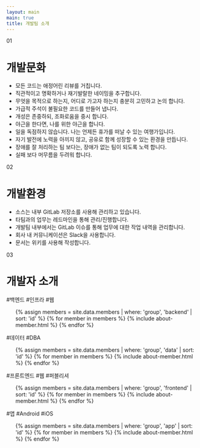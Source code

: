 ```yaml
---
layout: main
main: true
title: 개발팀 소개
---
```


<div class="loading-animation">
    <div class="about">
        <div class="section">
            <div class="title index">01</div>
            <div class="content">
                <h1 class="subtitle">개발문화</h1>
                <ul class="culture">
                    <li>모든 코드는 애정어린 리뷰를 거칩니다.</li>
                    <li>직관적이고 명확하거나 재기발랄한 네이밍을 추구합니다.</li>
                    <li>무엇을 목적으로 하는지, 어디로 가고자 하는지 충분히 고민하고 논의 합니다.</li>
                    <li>가급적 주석이 불필요한 코드를 만들어 냅니다.</li>
                    <li>개성은 존중하되, 조화로움을 중시 합니다.</li>
                    <li>야근을 한다면, 나를 위한 야근을 합니다.</li>
                    <li>일을 독점하지 않습니다. 나는 언제든 휴가를 떠날 수 있는 여행가입니다.</li>
                    <li>자기 발전에 노력을 아끼지 않고, 공유로 함께 성장할 수 있는 환경을 만듭니다.</li>
                    <li>장애를 잘 처리하는 팀 보다는, 장애가 없는 팀이 되도록 노력 합니다.</li>
                    <li>실패 보다 머무름을 두려워 합니다.</li>
                </ul>
            </div>
        </div>
        <div class="section">
            <div class="title index">02</div>
            <div class="content">
                <h1 class="subtitle">개발환경</h1>
                <ul class="environment">
                    <li>소스는 내부 GitLab 저장소를 사용해 관리하고 있습니다.</li>
                    <li>타팀과의 업무는 레드마인을 통해 관리/진행합니다.</li>
                    <li>개발팀 내부에서는 GitLab 이슈를 통해 업무에 대한 작업 내역을 관리합니다.</li>
                    <li>회사 내 커뮤니케이션은 Slack을 사용합니다.</li>
                    <li>문서는 위키를 사용해 작성합니다.</li>
                </ul>
            </div>
        </div>
        <div class="section">
            <div class="title index">03</div>
            <div class="content">
                <h1 class="subtitle">개발자 소개</h1>
                <div class="divider"></div>
                <div class="group">
                    <div class="group-name">#백엔드 #인프라 #웹</div>
                    <ul class="member">
                        {% assign members = site.data.members | where: 'group', 'backend' | sort: 'id' %}
                        {% for member in members %}
                            {% include about-member.html %}
                        {% endfor %}
                    </ul>
                </div>
                <div class="group">
                    <div class="group-name">#데이터 #DBA</div>
                    <ul class="member">
                        {% assign members = site.data.members | where: 'group', 'data' | sort: 'id' %}
                        {% for member in members %}
                            {% include about-member.html %}
                        {% endfor %}
                    </ul>
                </div>
                <div class="group">
                    <div class="group-name">#프론트엔드 #웹 #퍼블리셔</div>
                    <ul class="member">
                        {% assign members = site.data.members | where: 'group', 'frontend' | sort: 'id' %}
                        {% for member in members %}
                            {% include about-member.html %}
                        {% endfor %}
                    </ul>
                </div>
                <div class="group">
                    <div class="group-name">#앱 #Android #iOS</div>
                    <ul class="member">
                        {% assign members = site.data.members | where: 'group', 'app' | sort: 'id' %}
                        {% for member in members %}
                            {% include about-member.html %}
                        {% endfor %}
                    </ul>
                </div>
            </div>
        </div>
    </div>
</div>
